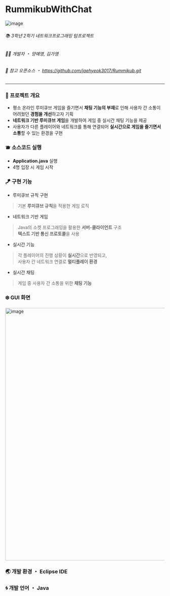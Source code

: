 # RummikubWithChat
![image](https://github.com/user-attachments/assets/05c4eefd-7e5e-441f-a360-21b3494f5efe)
###### 📚 3학년 2학기 네트워크프로그래밍 텀프로젝트
###### 👩‍💻 개발자 ・ 양예영, 김가영
###### 🔎 참고 오픈소스 ・ https://github.com/jaehyeok3017/Rummikub.git

---

### 🐳 프로젝트 개요
- 평소 온라인 루미큐브 게임을 즐기면서 **채팅 기능의 부재**로 인해 사용자 간 소통이 어려웠던 **경험을 개선**하고자 기획
- **네트워크 기반 루미큐브 게임**을 개발하여 게임 중 실시간 채팅 기능을 제공
- 사용자가 다른 플레이어와 네트워크를 통해 연결되어 **실시간으로 게임을 즐기면서 소통**할 수 있는 환경을 구현

### 🫐 소스코드 실행
- **Application.java** 실행 <br>
- 4명 입장 시 게임 시작

### 🪁 구현 기능
- 루미큐브 규칙 구현
> 기본 **루미큐브 규칙**을 적용한 게임 로직
- 네트워크 기반 게임
> Java의 소켓 프로그래밍을 활용한 **서버-클라이언트** 구조 <br>
> **텍스트 기반 통신 프로토콜**을 사용
- 실시간 기능
> 각 플레이어의 진행 상황이 **실시간**으로 반영되고, <br>
> 사용자 간 네트워크 연결로 **멀티플레이 환경**
- 실시간 채팅
> 게임 중 사용자 간 소통을 위한 **채팅 기능**

### ❄️ GUI 화면
<img width="797" alt="image" src="https://github.com/user-attachments/assets/dc257d45-e113-4838-96bd-25a55d7d6a70" />

### 🌏 개발 환경 ・ Eclipse IDE

### 🌀 개발 언어 ・ Java
